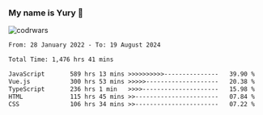 ### My name is Yury 👋 
![codrwars](https://www.codewars.com/users/litury/badges/micro) 


<!--START_SECTION:waka-->

```txt
From: 28 January 2022 - To: 19 August 2024

Total Time: 1,476 hrs 41 mins

JavaScript       589 hrs 13 mins >>>>>>>>>>---------------   39.90 %
Vue.js           300 hrs 53 mins >>>>>--------------------   20.38 %
TypeScript       236 hrs 1 min   >>>>---------------------   15.98 %
HTML             115 hrs 45 mins >>-----------------------   07.84 %
CSS              106 hrs 34 mins >>-----------------------   07.22 %
```

<!--END_SECTION:waka-->

